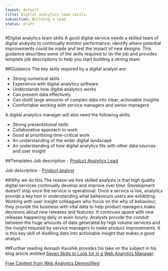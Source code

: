 ```yaml
---
layout: default
title: Digital analytics team skills
subsection: Building a team
status: draft
---
```

    
#Digital analytics team skills
A good digital service needs a skilled team of digital analysts to continually monitor performance, identify where potential improvements could be made and test the impact of new designs. This guidance describes some of the skills required to do the job and provides template job descriptions to help you start building a strong team.

##Guidance
The key skills required by a digital analyst are:
* Strong numerical skills
* Experience with digital analytics software
* Understands how digital analytics works
* Can present data effectively
* Can distill large amounts of complex data into clear, actionable insights
* Comfortable working with service managers and senior managers

A digital analytics manager will also need the following skills:
* Strong presentational skills
* Collaborative approach to work
* Good at prioritising time-critical work
* An understanding of the wider digital landscape
* An understanding of how digital analytics fits with other data sources and user insight

##Templates
Job description - [Product Analytics Lead](https://docs.google.com/a/digital.cabinet-office.gov.uk/document/d/18Px4dlhSxzTuLTLzKe3_1n-1HCwV3hi9UUc1yVNuIXo/edit)

Job description - [Product analyst](https://docs.google.com/a/digital.cabinet-office.gov.uk/document/d/1NqcKTxqYit9BXPxj_paI4qsV_8TzMyK4bIIYrg4OJGg/edit)

##Why we do this
The reason we hire skilled analysts is that high quality digital services continually develop and improve over time. Development doesn’t stop once the service is operational. Once a service is live, analytics provide a key tool in understanding what behaviours users are exhibiting. Working with user insight colleagues who focus on the why of behaviour, they provide the business with vital data to help product managers make decisions about new releases and features. It continues apace with new releases happening daily or even hourly. Analysts provide the conduit between the huge amounts of data generated by high volume services and the insight required by service managers to make product improvements. It is this key skill of distilling data into actionable insight that makes a good analyst.

##Further reading
Avinash Kaushik provides his take on the subject in his blog article entitled [Seven Skills to Look for in a Web Analytics Manager](http://www.kaushik.net/avinash/seven-skills-to-look-for-in-a-web-analytics-manager/).

[Free Content from Web Analytics Demystified](http://www.webanalyticsdemystified.com/content/index.asp)
